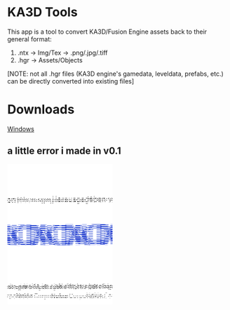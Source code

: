 # KA3D Tools
This app is a tool to convert KA3D/Fusion Engine assets back to their general format:

1. .ntx -> Img/Tex -> .png/.jpg/.tiff
2. .hgr -> Assets/Objects

[NOTE: not all .hgr files (KA3D engine's gamedata, leveldata, prefabs, etc.) can be directly converted into existing files]

# Downloads
[Windows](https://github.com/sb-nes/KA3D_Tools/releases/tag/v0.1.5-beta-release)

## a little error i made in v0.1
![Error Png](./Files/nokia_splash_de_error.png)
